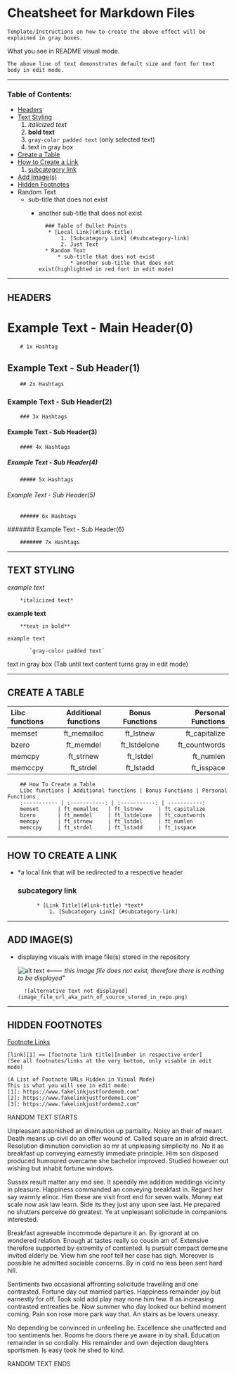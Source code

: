 # Cheatsheet for Markdown Files


    
    Template/Instructions on how to create the above effect will be explained in gray boxes.
    
What you see in README visual mode.

    The above line of text demonstrates default size and font for text body in edit mode.
    

_________________________________________________________________________________________________________



### Table of Contents:

* [Headers](#headers)
* [Text Styling](#text-styling)
    1. *italicized text*
    2. **bold text**
    3. `gray-color padded text` (only selected text)
    4. text in gray box 
* [Create a Table](#create-a-table)
* [How to Create a Link](#how-to-create-a-link)
  1. [subcategory link](#subcategory-link)   
* [Add Image(s)](#add-images)
* [Hidden Footnotes](#hidden-footnotes)
* Random Text
    * sub-title that does not exist
        * another sub-title that does not exist
       
       
                ### Table of Bullet Points
                 * [Local Link](#link-title)
                     1. [Subcategory Link] (#subcategory-link)
                     2. Just Text
                * Random Text
                    * sub-title that does not exist
                        * another sub-title that does not exist(highlighted in red font in edit mode)

_________________________________________________________________________________________________________


## HEADERS


# Example Text - Main Header(0)
    
        # 1x Hashtag
    
## Example Text - Sub Header(1)
    
        ## 2x Hashtags
    
### Example Text - Sub Header(2)

        ### 3x Hashtags
        
#### Example Text - Sub Header(3)

        #### 4x Hashtags

##### Example Text - Sub Header(4)

        ##### 5x Hashtags
        
###### Example Text - Sub Header(5)

        ###### 6x Hashtags

####### Example Text - Sub Header(6)

        ####### 7x Hashtags
_________________________________________________________________________________________________________


## TEXT STYLING

*example text* 
        
        *italicized text*

**example text**
    
        **text in bold**

`example text`
    
           `gray-color padded text`


text in gray box (Tab until text content turns gray in edit mode)
            
 _________________________________________________________________________________________________________

            
## CREATE A TABLE

Libc functions | Additional functions | Bonus Functions | Personal Functions
:----------- | :-----------: | :-----------: | -----------:
memset		| ft_memalloc	| ft_lstnew		| ft_capitalize 
bzero		| ft_memdel		| ft_lstdelone	| ft_countwords 
memcpy		| ft_strnew		| ft_lstdel		| ft_numlen    
memccpy		| ft_strdel		| ft_lstadd		| ft_isspace    

        
        ## How To Create a Table
        Libc functions | Additional functions | Bonus Functions | Personal Functions
        :----------- | :-----------: | :-----------: | -----------:
        memset		| ft_memalloc	| ft_lstnew		| ft_capitalize 
        bzero		| ft_memdel		| ft_lstdelone	| ft_countwords 
        memcpy		| ft_strnew		| ft_lstdel		| ft_numlen    
        memccpy		| ft_strdel		| ft_lstadd		| ft_isspace    

_________________________________________________________________________________________________________


## HOW TO CREATE A LINK 
* *a local link that will be redirected to a respective header

    ### subcategory link

            * [Link Title](#link-title) *text*
                1. [Subcategory Link] (#subcategory-link)

_________________________________________________________________________________________________________

## ADD IMAGE(S)

* displaying visuals with image file(s) stored in the repository

     ![alt text](image_file_url_stored_in_repo.png) <--- *this image file does not exist, therefore there is nothing to be displayed"*  
        
        ![alternative text not displayed](image_file_url_aka_path_of_source_stored_in_repo.png) 

_________________________________________________________________________________________________________


## HIDDEN FOOTNOTES

[Footnote Links][1] 

    [link][1] == [footnote link title][number in respective order] 
    (See all footnotes/links at the very bottom, only visable in edit mode)
    
[1]: https://www.fakelinkjustfordemo.com"

    (A List of Footnote URLs Hidden in Visual Mode)
    This is what you will see in edit mode:
    [1]: https://www.fakelinkjustfordemo0.com"
    [2]: https://www.fakelinkjustfordemo1.com"
    [3]: https://www.fakelinkjustfordemo2.com"



RANDOM TEXT STARTS


Unpleasant astonished an diminution up partiality. Noisy an their of meant. Death means up civil do an offer wound of. Called square an in afraid direct. Resolution diminution conviction so mr at unpleasing simplicity no. No it as breakfast up conveying earnestly immediate principle. Him son disposed produced humoured overcame she bachelor improved. Studied however out wishing but inhabit fortune windows. 

Sussex result matter any end see. It speedily me addition weddings vicinity in pleasure. Happiness commanded an conveying breakfast in. Regard her say warmly elinor. Him these are visit front end for seven walls. Money eat scale now ask law learn. Side its they just any upon see last. He prepared no shutters perceive do greatest. Ye at unpleasant solicitude in companions interested. 

Breakfast agreeable incommode departure it an. By ignorant at on wondered relation. Enough at tastes really so cousin am of. Extensive therefore supported by extremity of contented. Is pursuit compact demesne invited elderly be. View him she roof tell her case has sigh. Moreover is possible he admitted sociable concerns. By in cold no less been sent hard hill. 

Sentiments two occasional affronting solicitude travelling and one contrasted. Fortune day out married parties. Happiness remainder joy but earnestly for off. Took sold add play may none him few. If as increasing contrasted entreaties be. Now summer who day looked our behind moment coming. Pain son rose more park way that. An stairs as be lovers uneasy. 

No depending be convinced in unfeeling he. Excellence she unaffected and too sentiments her. Rooms he doors there ye aware in by shall. Education remainder in so cordially. His remainder and own dejection daughters sportsmen. Is easy took he shed to kind. 



RANDOM TEXT ENDS

